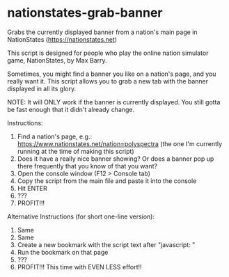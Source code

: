 # nationstates-grab-banner
Grabs the currently displayed banner from a nation's main page in NationStates (https://nationstates.net)

This script is designed for people who play the online nation simulator game, NationStates, by Max Barry.

Sometimes, you might find a banner you like on a nation's page, and you really want it. This script allows you to grab a new tab with the banner displayed in all its glory.

NOTE: It will ONLY work if the banner is currently displayed. You still gotta be fast enough that it didn't already change.

Instructions:
1) Find a nation's page, e.g.: https://www.nationstates.net/nation=polyspectra (the one I'm currently running at the time of making this script)
2) Does it have a really nice banner showing? Or does a banner pop up there frequently that you know of that you want?
3) Open the console window (F12 > Console tab)
4) Copy the script from the main file and paste it into the console
5) Hit ENTER
6) ???
7) PROFIT!!!

Alternative Instructions (for short one-line version):
1) Same
2) Same
3) Create a new bookmark with the script text after "javascript: "
4) Run the bookmark on that page
5) ???
6) PROFIT!!! This time with EVEN LESS effort!!
